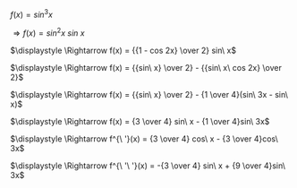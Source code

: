 $f(x) = sin^3x$

$\Rightarrow f(x) = sin^2x\ sin\ x$

$\displaystyle \Rightarrow f(x) = {{1 - cos 2x} \over 2} sin\ x$

$\displaystyle \Rightarrow f(x) = {{sin\ x} \over 2} - {{sin\ x\ cos 2x} \over 2}$

$\displaystyle \Rightarrow f(x) = {{sin\ x} \over 2} - {1 \over 4}(sin\ 3x - sin\ x)$

$\displaystyle \Rightarrow f(x) = {3 \over 4} sin\ x - {1 \over 4}sin\ 3x$

$\displaystyle \Rightarrow f^{\ '}(x) = {3 \over 4} cos\ x - {3 \over 4}cos\ 3x$

$\displaystyle \Rightarrow f^{\ '\ '}(x) = -{3 \over 4} sin\ x + {9 \over 4}sin\ 3x$